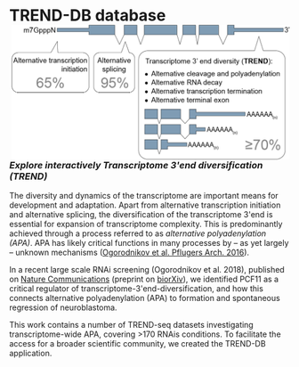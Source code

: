 # **TREND-DB** database <img src="trenddb_welcomepage_img.png" alt="" width="500" align="right"/>

</br></br></br></br></br></br>

### *Explore interactively Transcriptome 3'end diversification (TREND)*

The diversity and dynamics of the transcriptome are important means for development and adaptation. 
Apart from alternative transcription initiation and alternative splicing, the diversification of the transcriptome 3'end is essential for expansion of transcriptome complexity.
This is predominantly achieved through a process referred to as *alternative polyadenylation (APA)*.
APA has likely critical functions in many processes by – as yet largely – unknown mechanisms (<a href="http://doi.org/10.1007/s00424-016-1828-3" target="_blank">Ogorodnikov et al. Pflugers Arch. 2016</a>).

In a recent large scale RNAi screening (Ogorodnikov et al. 2018), published on <a href="https://www.nature.com/articles/s41467-018-07580-5"  target="_blank">Nature Communications</a> (preprint on <a href="https://www.biorxiv.org/content/early/2018/10/18/426536" target="_blank">biorXiv</a>),  we identified PCF11 as a critical regulator of transcriptome-3'end-diversification, and how this connects alternative polyadenylation (APA) to formation and spontaneous regression of neuroblastoma.

This work contains a number of TREND-seq datasets investigating transcriptome-wide APA, covering >170 RNAis conditions. 
To facilitate the access for a broader scientific community, we created the TREND-DB application.
